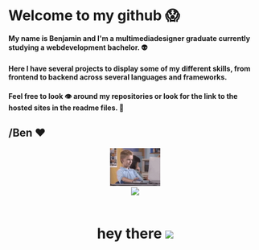 # Welcome to my github 😱

#### My name is Benjamin and I'm a multimediadesigner graduate currently studying a webdevelopment bachelor. 👽
#### Here I have several projects to display some of my different skills, from frontend to backend across several languages and frameworks.
#### Feel free to look 👁 around my repositories or look for the link to the hosted sites in the readme files. 🤯

## /Ben ❤

<div id="header" align="center">

 <img src="https://github.com/BenjaminKing1337/BenjaminKing1337/blob/main/thumbsup.gif" width="100"/>
 <br/>
 <a href="https://www.linkedin.com/in/benking1337/">
 <img src="https://img.shields.io/badge/LinkedIn-blue?logo=linkedin&logoColor=white&style=for-the-badge" width="100"/>
 </a>
 <br/>
 <img src="https://komarev.com/ghpvc/?username=BenjaminKing1337&style=flat-square&color=blue" alt=""/>
 
 
 <h1>
  hey there
  <img src="https://media.giphy.com/media/hvRJCLFzcasrR4ia7z/giphy.gif" width="30px"/>
</h1>
</div>


<!-- 

###### Me when coding
![Thumbs Up](https://github.com/BenjaminKing1337/BenjaminKing1337/blob/main/thumbsup.gif)
 
[gif]: https://github.com/BenjaminKing1337/BenjaminKing1337/blob/main/thumbsup.gif

![][gif]

-->
